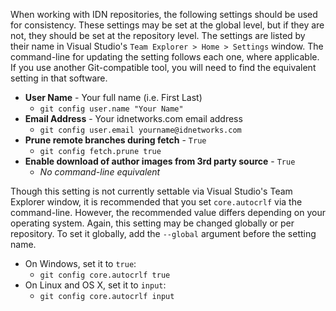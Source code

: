 <!-- TITLE: Recommended Git Configuration -->

When working with IDN repositories, the following settings should be used for consistency.  These 
settings may be set at the global level, but if they are not, they should be set at the repository 
level.  The settings are listed by their name in Visual Studio's `Team Explorer > Home > Settings` 
window.  The command-line for updating the setting follows each one, where applicable.  If you use 
another Git-compatible tool, you will need to find the equivalent setting in that software.
- **User Name** - Your full name (i.e. First Last)
  - `git config user.name "Your Name"`
- **Email Address** - Your idnetworks.com email address
  - `git config user.email yourname@idnetworks.com`
- **Prune remote branches during fetch** - `True`
  - `git config fetch.prune true`
- **Enable download of author images from 3rd party source** - `True`
  - *No command-line equivalent*

Though this setting is not currently settable via Visual Studio's Team Explorer window, it
is recommended that you set `core.autocrlf` via the command-line.  However, the recommended value
differs depending on your operating system.  Again, this setting may be changed globally or per 
repository.  To set it globally, add the `--global` argument before the setting name.
- On Windows, set it to `true`:
  - `git config core.autocrlf true`
- On Linux and OS X, set it to `input`:
  - `git config core.autocrlf input`

